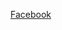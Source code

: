 [Facebook](https://user-images.githubusercontent.com/114823425/216830793-1b0d0d5c-d47e-49f7-8f16-18b42a052fd9.png)
